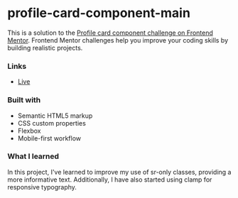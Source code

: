 # profile-card-component-main

This is a solution to the [Profile card component challenge on Frontend Mentor](https://www.frontendmentor.io/challenges/profile-card-component-cfArpWshJ). Frontend Mentor challenges help you improve your coding skills by building realistic projects. 

### Links

- [Live](https://cosmic-dango-96ed9a.netlify.app/)

### Built with

- Semantic HTML5 markup
- CSS custom properties
- Flexbox
- Mobile-first workflow

### What I learned

In this project, I've learned to improve my use of sr-only classes, providing a more informative text. Additionally, I have also started using clamp for responsive typography.
 
